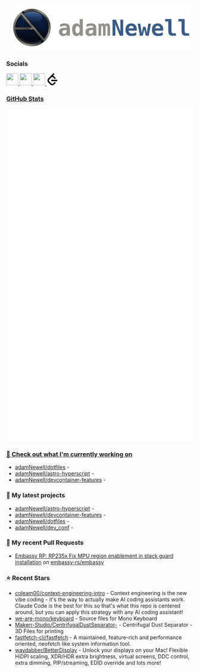 <p align="center">
    <img src="https://raw.githubusercontent.com/adamNewell/adamNewell/main/public/logos/adamNewell-485px-github.png" />
</p>

### Socials

<p align="left"> 
    <a href="https://www.github.com/adamNewell" target="_blank" rel="noreferrer"> 
        <picture> 
            <source media="(prefers-color-scheme: dark)" srcset="https://raw.githubusercontent.com/danielcranney/readme-generator/main/public/icons/socials/github-dark.svg" /> 
            <source media="(prefers-color-scheme: light)" srcset="https://raw.githubusercontent.com/danielcranney/readme-generator/main/public/icons/socials/github.svg" /> 
            <img src="https://raw.githubusercontent.com/danielcranney/readme-generator/main/public/icons/socials/github.svg" width="32" height="32" />
        </picture>
    </a>
    <a href="https://www.linkedin.com/in/adamdnewell/" target="_blank" rel="noreferrer"> 
        <picture> 
            <source media="(prefers-color-scheme: dark)" srcset="https://raw.githubusercontent.com/danielcranney/readme-generator/main/public/icons/socials/linkedin-dark.svg" /> 
            <source media="(prefers-color-scheme: light)" srcset="https://raw.githubusercontent.com/danielcranney/readme-generator/main/public/icons/socials/linkedin.svg" /> 
            <img src="https://raw.githubusercontent.com/danielcranney/readme-generator/main/public/icons/socials/linkedin.svg" width="32" height="32" />
        </picture>
    </a>
    <a href="https://medium.com/@AdamDNewell" target="_blank" rel="noreferrer"> 
        <picture> 
            <source media="(prefers-color-scheme: dark)" srcset="https://raw.githubusercontent.com/danielcranney/readme-generator/main/public/icons/socials/medium-dark.svg" /> 
            <source media="(prefers-color-scheme: light)" srcset="https://raw.githubusercontent.com/danielcranney/readme-generator/main/public/icons/socials/medium.svg" /> 
            <img src="https://raw.githubusercontent.com/danielcranney/readme-generator/main/public/icons/socials/medium.svg" width="32" height="32" />
        </picture>
    </a>
    <a href="https://leetcode.com/u/adamNewell/" target="_blank" rel="noreferrer">
        <picture>
            <source media="(prefers-color-scheme: dark)" srcset="https://raw.githubusercontent.com/adamNewell/adamNewell/main/public/icons/socials/leetcode-dark.svg" />
            <source media="(prefers-color-scheme: light)" srcset="https://raw.githubusercontent.com/adamNewell/adamNewell/main/public/icons/socials/leetcode.svg" />
            <img src="https://raw.githubusercontent.com/adamNewell/adamNewell/main/public/icons/socials/leetcode.svg" width="32" height="32" />
        </picture>
</p>


### GitHub Stats

<p align="center"><img src="https://raw.githubusercontent.com/adamNewell/adamNewell/main/github-metrics.svg" /></p>

### 👷 Check out what I'm currently working on

- [adamNewell/dotfiles](https://github.com/adamNewell/dotfiles) - 
- [adamNewell/astro-hyperscript](https://github.com/adamNewell/astro-hyperscript) - 
- [adamNewell/devcontainer-features](https://github.com/adamNewell/devcontainer-features) - 
### 🌱 My latest projects

- [adamNewell/astro-hyperscript](https://github.com/adamNewell/astro-hyperscript) - 
- [adamNewell/devcontainer-features](https://github.com/adamNewell/devcontainer-features) - 
- [adamNewell/dotfiles](https://github.com/adamNewell/dotfiles) - 
- [adamNewell/dev_conf](https://github.com/adamNewell/dev_conf) - 
### 🔨 My recent Pull Requests

- [Embassy RP: RP235x Fix MPU region enablement in stack guard installation](https://github.com/embassy-rs/embassy/pull/4296) on [embassy-rs/embassy](https://github.com/embassy-rs/embassy)
### ⭐ Recent Stars

- [coleam00/context-engineering-intro](https://github.com/coleam00/context-engineering-intro) - Context engineering is the new vibe coding - it&#39;s the way to actually make AI coding assistants work. Claude Code is the best for this so that&#39;s what this repo is centered around, but you can apply this strategy with any AI coding assistant!
- [we-are-mono/keyboard](https://github.com/we-are-mono/keyboard) - Source files for Mono Keyboard
- [Makerr-Studio/CentrifugalDustSeparator-](https://github.com/Makerr-Studio/CentrifugalDustSeparator-) - Centrifugal Dust Separator - 3D Files for printing
- [fastfetch-cli/fastfetch](https://github.com/fastfetch-cli/fastfetch) - A maintained, feature-rich and performance oriented, neofetch like system information tool.
- [waydabber/BetterDisplay](https://github.com/waydabber/BetterDisplay) - Unlock your displays on your Mac! Flexible HiDPI scaling, XDR/HDR extra brightness, virtual screens, DDC control, extra dimming, PIP/streaming, EDID override and lots more!